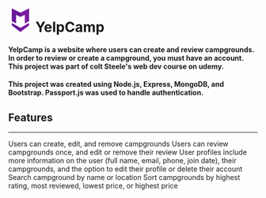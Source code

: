 # ![logo](https://github.com/adam-p/markdown-here/raw/master/src/common/images/icon48.png "YelpCamp Logo") YelpCamp


#### YelpCamp is a website where users can create and review campgrounds. In order to review or create a campground, you must have an account. This project was part of colt Steele's web dev course on udemy.

#### This project was created using Node.js, Express, MongoDB, and Bootstrap. Passport.js was used to handle authentication.


## Features
-----------
Users can create, edit, and remove campgrounds
Users can review campgrounds once, and edit or remove their review
User profiles include more information on the user (full name, email, phone, join date), their campgrounds, and the option to edit their profile or delete their account
Search campground by name or location
Sort campgrounds by highest rating, most reviewed, lowest price, or highest price


